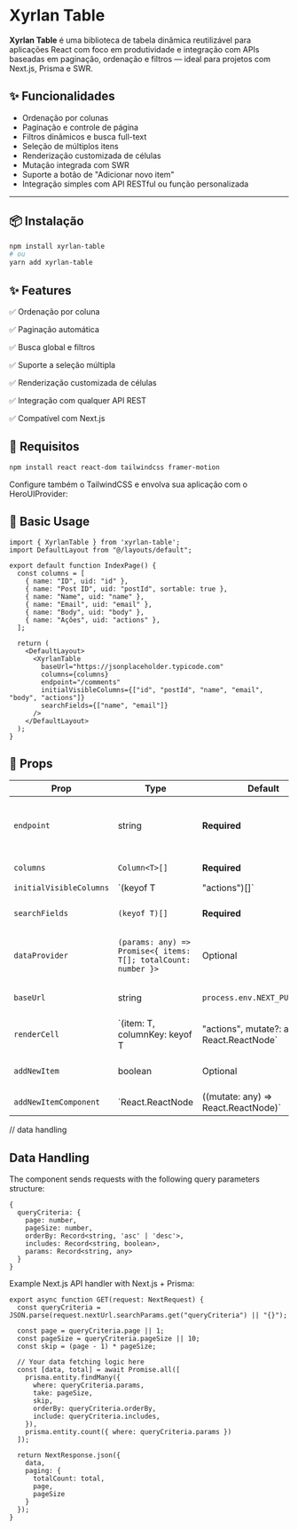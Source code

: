# Xyrlan Table

**Xyrlan Table** é uma biblioteca de tabela dinâmica reutilizável para aplicações React com foco em produtividade e integração com APIs baseadas em paginação, ordenação e filtros — ideal para projetos com Next.js, Prisma e SWR.

## ✨ Funcionalidades

- Ordenação por colunas
- Paginação e controle de página
- Filtros dinâmicos e busca full-text
- Seleção de múltiplos itens
- Renderização customizada de células
- Mutação integrada com SWR
- Suporte a botão de "Adicionar novo item"
- Integração simples com API RESTful ou função personalizada

---

## 📦 Instalação

```bash
npm install xyrlan-table
# ou
yarn add xyrlan-table
```

## ✨ Features

✅ Ordenação por coluna

✅ Paginação automática

✅ Busca global e filtros

✅ Suporte a seleção múltipla

✅ Renderização customizada de células

✅ Integração com qualquer API REST

✅ Compatível com Next.js


## 🧱 Requisitos

```bash
npm install react react-dom tailwindcss framer-motion
```
Configure também o TailwindCSS e envolva sua aplicação com o HeroUIProvider:

## 🧱 Basic Usage

```
import { XyrlanTable } from 'xyrlan-table';
import DefaultLayout from "@/layouts/default";

export default function IndexPage() {
  const columns = [
    { name: "ID", uid: "id" },
    { name: "Post ID", uid: "postId", sortable: true },
    { name: "Name", uid: "name" },
    { name: "Email", uid: "email" },
    { name: "Body", uid: "body" },
    { name: "Ações", uid: "actions" },
  ];

  return (
    <DefaultLayout>
      <XyrlanTable
        baseUrl="https://jsonplaceholder.typicode.com"
        columns={columns}
        endpoint="/comments"
        initialVisibleColumns={["id", "postId", "name", "email", "body", "actions"]}
        searchFields={["name", "email"]}
      />
    </DefaultLayout>
  );
}
```

## 🧱 Props

| Prop                    | Type                                                                         | Default                       | Description                            |
| ----------------------- | ---------------------------------------------------------------------------- | ----------------------------- | -------------------------------------- |
| `endpoint`              | string                                                                       | **Required**                  | API endpoint for default data provider |
| `columns`               | `Column<T>[]`                                                                | **Required**                  | Column definitions                     |
| `initialVisibleColumns` | `(keyof T | "actions")[]`                                                    | **Required**                  | Initially visible columns              |
| `searchFields`          | `(keyof T)[]`                                                                | **Required**                  | Fields for full-text search            |
| `dataProvider`          | `(params: any) => Promise<{ items: T[]; totalCount: number }>`               | Optional                      | Custom data fetching function          |
| `baseUrl`               | string                                                                       | `process.env.NEXT_PUBLIC_URL` | Base URL for API requests              |
| `renderCell`            | `(item: T, columnKey: keyof T | "actions", mutate?: any) => React.ReactNode` | Optional                      | Custom cell renderer                   |
| `addNewItem`            | boolean                                                                      | Optional                      | Show "Add New" button                  |
| `addNewItemComponent`   | `React.ReactNode | ((mutate: any) => React.ReactNode)`                       | Optional                      | Custom "Add New" component             |

// data handling 
## Data Handling

The component sends requests with the following query parameters structure:
```
{
  queryCriteria: {
    page: number,
    pageSize: number,
    orderBy: Record<string, 'asc' | 'desc'>,
    includes: Record<string, boolean>,
    params: Record<string, any>
  }
}
```

Example Next.js API handler with Next.js + Prisma:
```
export async function GET(request: NextRequest) {
  const queryCriteria = JSON.parse(request.nextUrl.searchParams.get("queryCriteria") || "{}");
  
  const page = queryCriteria.page || 1;
  const pageSize = queryCriteria.pageSize || 10;
  const skip = (page - 1) * pageSize;

  // Your data fetching logic here
  const [data, total] = await Promise.all([ 
    prisma.entity.findMany({
      where: queryCriteria.params,
      take: pageSize,
      skip,
      orderBy: queryCriteria.orderBy,
      include: queryCriteria.includes,
    }),
    prisma.entity.count({ where: queryCriteria.params })
  ]);

  return NextResponse.json({
    data,
    paging: {
      totalCount: total,
      page,
      pageSize
    }
  });
}
```